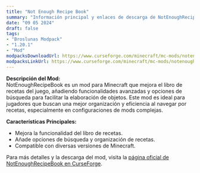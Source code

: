 ```yaml
---
title: "Not Enough Recipe Book"
summary: "Información principal y enlaces de descarga de NotEnoughRecipeBook"
date: "09 05 2024"
draft: false
tags:
- "Broslunas Modpack"
- "1.20.1"
- "Mod"
modpacksDownloadUrl: https://www.curseforge.com/minecraft/mc-mods/notenoughrecipebook/files/all?page=1&pageSize=20&version=1.20.1&gameVersionTypeId=1
modpacksLinkUrl: https://www.curseforge.com/minecraft/mc-mods/notenoughrecipebook
---
```


**Descripción del Mod:**  
NotEnoughRecipeBook es un mod para Minecraft que mejora el libro de recetas del juego, añadiendo funcionalidades avanzadas y opciones de búsqueda para facilitar la elaboración de objetos. Este mod es ideal para jugadores que buscan una mejor organización y eficiencia al navegar por recetas, especialmente en configuraciones de mods complejas.

**Características Principales:**
- Mejora la funcionalidad del libro de recetas.
- Añade opciones de búsqueda y organización de recetas.
- Compatible con diversas versiones de Minecraft.

Para más detalles y la descarga del mod, visita la [página oficial de NotEnoughRecipeBook en CurseForge](https://www.curseforge.com/minecraft/mc-mods/notenoughrecipebook).
